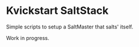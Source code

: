 # Kvickstart SaltStack

Simple scripts to setup a SaltMaster that salts' itself. 

Work in progress.
